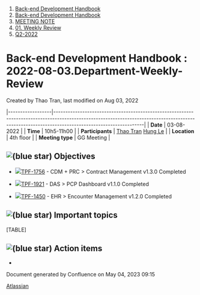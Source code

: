1.  [Back-end Development Handbook](index.html)
2.  [Back-end Development
    Handbook](Back-end-Development-Handbook_262349.html)
3.  [MEETING NOTE](MEETING-NOTE_25198629.html)
4.  [01. Weekly Review](01.-Weekly-Review_27066369.html)
5.  [Q2-2022](Q2-2022_26869761.html)

# Back-end Development Handbook : 2022-08-03.Department-Weekly-Review

Created by Thao Tran, last modified on Aug 03, 2022

|------------------|-------------------------------------------------------------------------------------------------------------------------------------------------------------------------------------------------|
| **Date**         | 03-08-2022                                                                                                                                                                                      |
| **Time**         | 10h5-11h00                                                                                                                                                                                      |
| **Participants** | [Thao Tran](https://gotecq-vn.atlassian.net/wiki/people/627e391219b12900682ac0fc?ref=confluence) [Hung Le](https://gotecq-vn.atlassian.net/wiki/people/6000fd1e64208901415ca478?ref=confluence) |
| **Location**     | 4th floor                                                                                                                                                                                       |
| **Meeting type** | GG Meeting                                                                                                                                                                                      |

## ![(blue star)](images/icons/emoticons/72/1f4bc.png) Objectives

-   [![](https://gotecq-vn.atlassian.net/images/icons/issuetypes/epic.svg)TPF-1756](https://gotecq-vn.atlassian.net/browse/TPF-1756) -
    CDM + PRC \> Contract Management v1.3.0 Completed

-   [![](https://gotecq-vn.atlassian.net/images/icons/issuetypes/epic.svg)TPF-1921](https://gotecq-vn.atlassian.net/browse/TPF-1921) -
    DAS \> PCP Dashboard v1.1.0 Completed

-   [![](https://gotecq-vn.atlassian.net/images/icons/issuetypes/epic.svg)TPF-1450](https://gotecq-vn.atlassian.net/browse/TPF-1450) -
    EHR \> Encounter Management v1.2.0 Completed

## ![(blue star)](images/icons/emoticons/72/1f31f.png) Important topics

[TABLE]

## ![(blue star)](images/icons/emoticons/72/2705.png) Action items

-    

Document generated by Confluence on May 04, 2023 09:15

[Atlassian](http://www.atlassian.com/)
